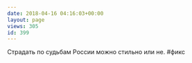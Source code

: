 ```yaml
---
date: 2018-04-16 04:16:03+00:00
layout: page
views: 305
id: 399
---
```


Страдать по судьбам России можно стильно или не. #фикс


